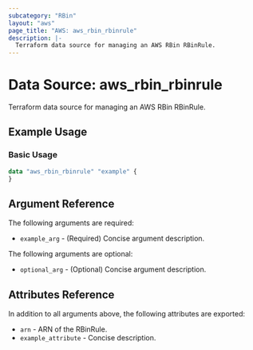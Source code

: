 ```yaml
---
subcategory: "RBin"
layout: "aws"
page_title: "AWS: aws_rbin_rbinrule"
description: |-
  Terraform data source for managing an AWS RBin RBinRule.
---
```


# Data Source: aws_rbin_rbinrule

Terraform data source for managing an AWS RBin RBinRule.

## Example Usage

### Basic Usage

```terraform
data "aws_rbin_rbinrule" "example" {
}
```

## Argument Reference

The following arguments are required:

* `example_arg` - (Required) Concise argument description.

The following arguments are optional:

* `optional_arg` - (Optional) Concise argument description.

## Attributes Reference

In addition to all arguments above, the following attributes are exported:

* `arn` - ARN of the RBinRule.
* `example_attribute` - Concise description.
